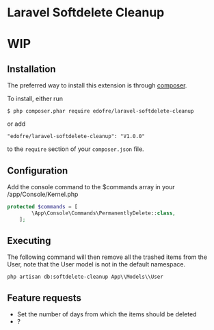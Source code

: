 # Laravel Softdelete Cleanup
# WIP

## Installation

The preferred way to install this extension is through [composer](http://getcomposer.org/download/).

To install, either run

```
$ php composer.phar require edofre/laravel-softdelete-cleanup
```

or add

```
"edofre/laravel-softdelete-cleanup": "V1.0.0"
```

to the ```require``` section of your `composer.json` file.

## Configuration

Add the console command to the $commands array in your /app/Console/Kernel.php 
```php
protected $commands = [
        \App\Console\Commands\PermanentlyDelete::class,
    ];

```

## Executing

The following command will then remove all the trashed items from the User, note that the User model is not in the default namespace.
```
php artisan db:softdelete-cleanup App\\Models\\User
```

## Feature requests

* Set the number of days from which the items should be deleted
* ?